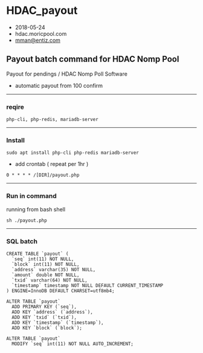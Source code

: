 # HDAC_payout

* 2018-05-24
* hdac.moricpool.com
* mman@entiz.com

## Payout batch command for HDAC Nomp Pool 
Payout for pendings / HDAC Nomp Poll Software
- automatic payout from 100 confirm

-------
### reqire
```
php-cli, php-redis, mariadb-server
```


-------
### Install
```
sudo apt install php-cli php-redis mariadb-server
```

* add crontab ( repeat per 1hr )
```
0 * * * * /[DIR]/payout.php
```
 
-------
### Run in command

running from bash shell
```
sh ./payout.php
```



-------
### SQL batch
```
CREATE TABLE `payout` (
  `seq` int(11) NOT NULL,
  `block` int(11) NOT NULL,
  `address` varchar(35) NOT NULL,
  `amount` double NOT NULL,
  `txid` varchar(64) NOT NULL,
  `timestamp` timestamp NOT NULL DEFAULT CURRENT_TIMESTAMP
) ENGINE=InnoDB DEFAULT CHARSET=utf8mb4;

ALTER TABLE `payout`
  ADD PRIMARY KEY (`seq`),
  ADD KEY `address` (`address`),
  ADD KEY `txid` (`txid`),
  ADD KEY `timestamp` (`timestamp`),
  ADD KEY `block` (`block`);

ALTER TABLE `payout`
  MODIFY `seq` int(11) NOT NULL AUTO_INCREMENT;

```

